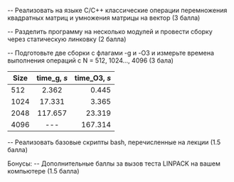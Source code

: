 -- Реализовать на языке C/C++ классические операции перемножения квадратных матриц и умножения матрицы на вектор (3 балла) 

-- Разделить программу на несколько модулей и провести сборку через статическую линковку (2 балла)

-- Подготовьте две сборки с флагами -g и  -O3 и измерьте времена выполнения операций с N = 512, 1024..., 4096 (3 бала)


| Size        | time_g, *s*         | time_O3, *s* |
| ------------- |:-------------:| -----:|
| 512      | 2.362 | 0.445 |
| 1024      | 17.331      |   3.365 |
| 2048 | 117.657      |    23.319 |
| 4096 | ---     |    167.314 |

-- Реализовать базовые скрипты bash, перечисленные на лекции (1.5 балла)

Бонусы:
-- Дополнительные баллы за вызов теста LINPACK на вашем компьютере (1.5 балла)
